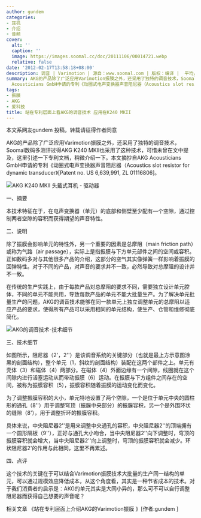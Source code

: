 ```yaml
---
author: gundem
categories:
- 耳机
- 介绍
- 音频
cover:
  alt: ''
  caption: ''
  image: https://images.soomal.cc/doc/20111106/00014721.webp
  relative: false
date: '2012-02-17T13:58:18+08:00'
description: 调音 | Varimotion | 源自：www.soomal.com | 版权：编译 |  平均/总评分：09.73/107
summary: AKG的产品除了广泛应用Varimotion振膜之外，还采用了独特的调音技术，Soomal数码多测评过得AKG K240 MKII也采用了这种技术，可惜未曾在文中提及，这里引述一下专利文档，稍微介绍一下。本文摘抄自AKG
  Acousticians GmbH申请的专利《动圈式电声变换器声音阻尼器（Acoustics slot resistor for dynamic transducer》。
tags:
- 振膜
- AKG
- 爱科技
title: 站在专利层面上看AKG的调音技术 应用在K240 MKII
---
```


本文系网友gundem 投稿，转载请征得作者同意



AKG的产品除了广泛应用Varimotion振膜之外，还采用了独特的调音技术，Soomal数码多测评过得AKG K240 MKII也采用了这种技术，可惜未曾在文中提及，这里引述一下专利文档，稍微介绍一下。本文摘抄自AKG Acousticians GmbH申请的专利《动圈式电声变换器声音阻尼器（Acoustics slot resistor for dynamic transducer》[Patent no. US 6,639,991, ZL 01116806]。



![AKG K240 MKII 头戴式耳机 - 驱动器](https://images.soomal.cc/doc/20111106/00014730.webp)



一、摘要



本技术特征在于，在电声变换器（单元）的底部和侧壁至少配有―个空隙，通过控制两者空隙的容积而获得期望的声音特性。



二、说明



除了振膜会影响单元的特性外，另一个重要的因素是总摩阻（main friction path）或称为气路（air passage），实际上是指振膜与下方单元部件之间的空间或容积。正如数码多对与其他很多产品的介绍，这部分的空气其实像弹簧一样影响着振膜的回弹特性。对于不同的产品，对声音的要求并不一致，必然导致对总摩阻的设计并不一致。



在传统的生产实践上，由于每款产品对总摩阻的要求不同，需要独立设计单元腔体，不同的单元不能共用，导致每款产品的单元不能大批量生产。为了解决单元批量生产的问题，AKG的调音技术能够在同一款单元上独立调整单元的总摩阻以适应产品的要求，使得所有产品可以采用相同的单元结构，使生产、仓管和维修彻底简化。



![AKG的调音技术-技术细节](https://images.soomal.cc/doc/20120217/00016851.webp)



三、技术细节



如图所示，阻尼器（2'，2''）是该调音系统的关键部分（也就是最上方示意图涂黑的剖面结构），整个单元（1，斜纹的剖面结构）装配在这两个部件之上。单元有壳体（3）和磁体（4）两部分。在磁体（4）外面边缘有一个间隙，线圈就在这个间隙内进行活塞运动从而带动振膜（6）运动。在振膜与下方组件之间存在的空间，被称为振膜容积（5），振膜容积随着振膜的运动变化而变化。



为了调整振膜容积的大小，单元特地设置了两个空隙，一个是位于单元中央的圆柱形的通孔（8''）用于调整穹顶（振膜中央部分）的振膜容积，另一个是外围环状的缝隙（8'），用于调整折环的振膜容积。



具体来说，中央阻尼器2''是用来调整中央通孔的容积，中央阻尼器2''的顶端拥有一个圆形隔板（9''），正好与通孔大小吻合，当中央阻尼器2''向下调整时，穹顶的振膜容积就会增大，当中央阻尼器2''向上调整时，穹顶的振膜容积就会减少。环状阻尼器2'的作用与此相同，这里不再累述。



四、点评

这个技术的关键在于可以结合Varimotion振膜技术大批量的生产同一结构的单元，可以通过规模效应降低成本，从这个角度看，其实是一种节省成本的技术。对于我们消费者的启示是：AKG的单元其实是大同小异的，那么可不可以自行调整阻尼器而获得自己想要的声音呢？



相关文章
《站在专利层面上介绍AKG的Varimotion振膜 》[作者:gundem ]